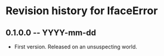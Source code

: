 # Revision history for IfaceError

## 0.1.0.0  -- YYYY-mm-dd

* First version. Released on an unsuspecting world.
